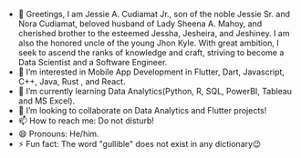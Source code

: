 - 👋 Greetings, I am Jessie A. Cudiamat Jr., son of the noble Jessie Sr. and Nora Cudiamat, beloved husband of Lady Sheena A. Mahoy, and cherished brother to the esteemed Jessha, Jesheira, and Jeshiney. I am also the honored uncle of the young Jhon Kyle. With great ambition, I seek to ascend the ranks of knowledge and craft, striving to become a Data Scientist and a Software Engineer.
- 👀 I’m interested in Mobile App Development in Flutter, Dart, Javascript, C++, Java, Rust , and React. 
- 🌱 I’m currently learning Data Analytics(Python, R, SQL, PowerBI, Tableau and MS Excel). 
- 💞️ I’m looking to collaborate on Data Analytics and Flutter projects! 
- 📫 How to reach me: Do not disturb!
- 😄 Pronouns: He/him.
- ⚡ Fun fact: The word "gullible" does not exist in any dictionary😉
